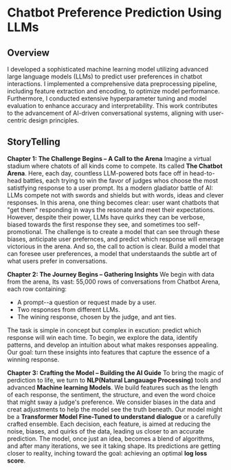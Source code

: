 # Chatbot Preference Prediction Using LLMs

## Overview
I developed a sophisticated machine learning model utilizing advanced large language models (LLMs) to predict user preferences in chatbot interactions.
I implemented a comprehensive data preprocessing pipeline, including feature extraction and encoding, to optimize model performance.
Furthermore, I conducted extensive hyperparameter tuning and model evaluation to enhance accuracy and interpretability.
This work contributes to the advancement of AI-driven conversational systems, aligning with user-centric design principles.

## StoryTelling

**Chapter 1: The Challenge Begins – A Call to the Arena**
Imagine a virtual stadium where chatots of all kinds come to compete. Its called **The Chatbot Arena**. Here, each day, countless LLM-powered bots face off in head-to-head battles, each trying to win the favor of judges whos choose the most satistfying response to a user prompt. Its a modern gladiator battle of AI: LLMs compete not with swords and shields but with words, ideas and clever responses.
In this arena, one thing becomes clear: user want chatbots that "get them" responding in ways the resonate and meet their expectations. However, despite their power, LLMs have quirks they can be verbose, biased towards the first response they see, and sometimes too self-promotional. The challenge is to create a model that can see through these biases, anticipate user prefernces, and predict which response will emerage victorious  in the arena.
And so, the call to action is clear. Build a model that can foresee user preferences, a model that understaands the subtle art of what users prefer in conversations.

**Chapter 2: The Journey Begins – Gathering Insights**
We begin with data from the arena, Its vast: 55,000 rows of conversations from Chatbot Arena, each row containing:
- A prompt--a question or request made by a user.
- Two responses from different LLMs.
- The wining response, chosen by the judge, and ant ties.

The task is simple in concept but complex in excution: predict which response will win each time. To begin, we explore the data, identify patterns, and develop an intuition about what makes responses appealing. Our goal: turn these insights into features that capture the essence of a winning response.

**Chapter 3: Crafting the Model – Building the AI Guide**
To bring the magic of perdiction to life, we turn to **NLP(Natural Langauage Processing)** tools and advanced **Machine learning Models**. We build features such as the length of each response, the sentiment, the structure, and even the word choice that might sway a judge's preference. We consider biases in the data and creat adjustments to help the model see the truth beneath.
Our model might be a **Transformer Model Fine-Tuned to understand dialogue** or a carefully crafted ensemble. Each decision, each feature, is aimed at reducing the noise, biases, and quirks of the data, leading us closer to an accurate prediction.
The model, once just an idea, becomes a blend of algorithms, and after many iterations, we see it taking shape. Its predictions are getting closer to reality, inching toward the goal: achieving an optimal **log loss score**.
